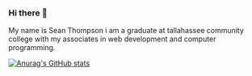 ### Hi there 👋
My name is Sean Thompson i am a graduate at tallahassee community college with my associates in web development and computer programming.

[![Anurag's GitHub stats](https://github-readme-stats.vercel.app/api?username=SeanThompsonJr)](https://github.com/anuraghazra/github-readme-stats)
<!--
**SeanThompsonJr/SeanThompsonJr** is a ✨ _special_ ✨ repository because its `README.md` (this file) appears on your GitHub profile.

Here are some ideas to get you started:

- 🔭 I’m currently working on getting my github started
- 🌱 I’m currently learning web developmenmt
- 👯 I’m looking to collaborate on ...
- 🤔 I’m looking for help with ...
- 💬 Ask me about ...
- 📫 How to reach me: ...
- 😄 Pronouns: ...
- ⚡ Fun fact: ...
-->
